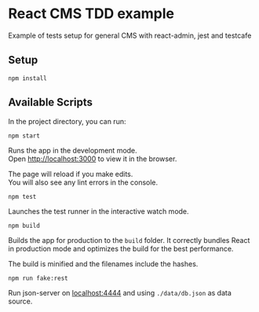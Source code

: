 # React CMS TDD example

Example of tests setup for general CMS with react-admin, jest and testcafe

## Setup

```
npm install
```

## Available Scripts

In the project directory, you can run:

```
npm start
```

Runs the app in the development mode.<br>
Open [http://localhost:3000](http://localhost:3000) to view it in the browser.

The page will reload if you make edits.<br>
You will also see any lint errors in the console.

```
npm test
```

Launches the test runner in the interactive watch mode.

```
npm build
```

Builds the app for production to the `build` folder.
It correctly bundles React in production mode and optimizes the build for the best performance.

The build is minified and the filenames include the hashes.

```
npm run fake:rest
```

Run json-server on [localhost:4444](http://localhost:444) and using `./data/db.json` as data source.

